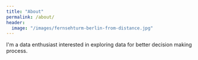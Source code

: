 ```yaml
---
title: "About"
permalink: /about/
header:
  image: "/images/fernsehturm-berlin-from-distance.jpg"
---
```


I'm a data enthusiast interested in exploring data for better decision making process. 
